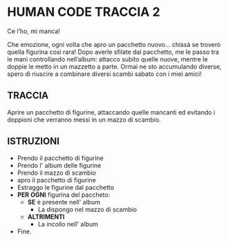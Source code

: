 # HUMAN CODE TRACCIA 2

Ce l’ho, mi manca!

Che emozione, ogni volta che apro un pacchetto nuovo... chissà se troverò quella figurina così rara!
Dopo averle sfilate dal pacchetto, me le passo tra le mani controllando nell’album: attacco subito quelle nuove, mentre le doppie le metto in un mazzetto a parte. Ormai ne sto accumulando diverse, spero di riuscire a combinare diversi scambi sabato con i miei amici! 

## TRACCIA

Aprire un pacchetto di figurine, attaccando quelle mancanti ed evitando i doppioni che verranno messi in un mazzo di scambio.

## ISTRUZIONI
- Prendo il pacchetto di figurine 
- Prendo l' album delle figurine
- Prendo il mazzo di scambio
- apro il pacchetto di figurine
- Estraggo le figurine dal pacchetto
- **PER OGNI** figurina del paccheto:
    - **SE** è presente nell' album
        - La dispongo nel mazzo di scambio
    - **ALTRIMENTI**
        - La incollo nell' album
- Fine.